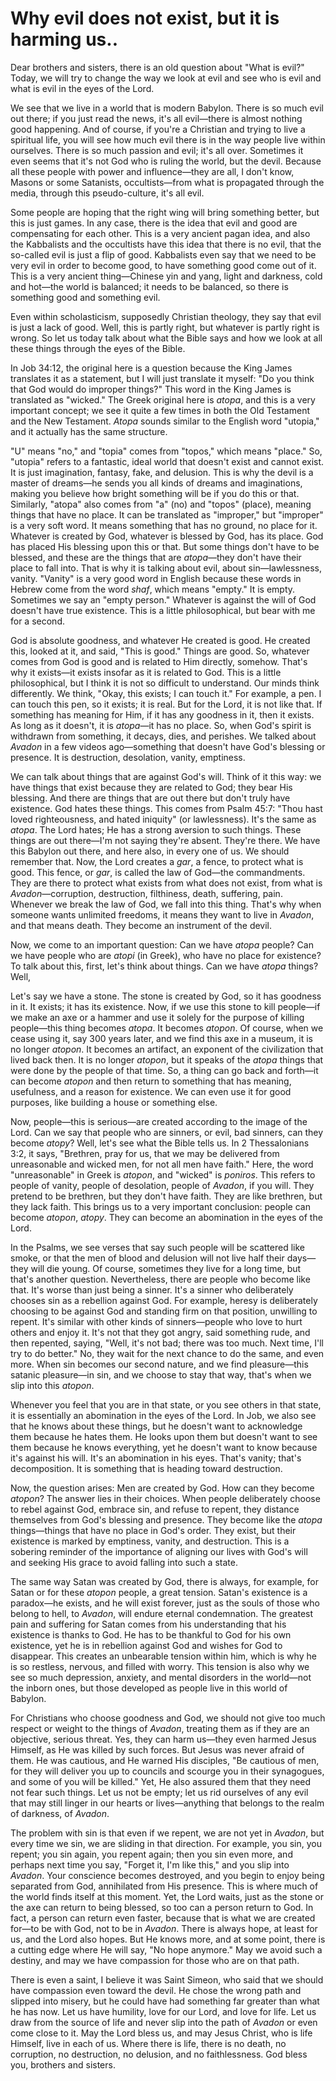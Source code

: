 # Why evil does not exist, but it is harming us..

Dear brothers and sisters, there is an old question about "What is evil?" Today, we will try to change the way we look at evil and see who is evil and what is evil in the eyes of the Lord.

We see that we live in a world that is modern Babylon. There is so much evil out there; if you just read the news, it's all evil—there is almost nothing good happening. And of course, if you're a Christian and trying to live a spiritual life, you will see how much evil there is in the way people live within ourselves. There is so much passion and evil; it's all over. Sometimes it even seems that it's not God who is ruling the world, but the devil. Because all these people with power and influence—they are all, I don't know, Masons or some Satanists, occultists—from what is propagated through the media, through this pseudo-culture, it's all evil.

Some people are hoping that the right wing will bring something better, but this is just games. In any case, there is the idea that evil and good are compensating for each other. This is a very ancient pagan idea, and also the Kabbalists and the occultists have this idea that there is no evil, that the so-called evil is just a flip of good. Kabbalists even say that we need to be very evil in order to become good, to have something good come out of it. This is a very ancient thing—Chinese yin and yang, light and darkness, cold and hot—the world is balanced; it needs to be balanced, so there is something good and something evil.

Even within scholasticism, supposedly Christian theology, they say that evil is just a lack of good. Well, this is partly right, but whatever is partly right is wrong. So let us today talk about what the Bible says and how we look at all these things through the eyes of the Bible.

In Job 34:12, the original here is a question because the King James translates it as a statement, but I will just translate it myself: "Do you think that God would do improper things?" This word in the King James is translated as "wicked." The Greek original here is *atopa*, and this is a very important concept; we see it quite a few times in both the Old Testament and the New Testament. *Atopa* sounds similar to the English word "utopia," and it actually has the same structure.

"U" means "no," and "topia" comes from "topos," which means "place." So, "utopia" refers to a fantastic, ideal world that doesn't exist and cannot exist. It is just imagination, fantasy, fake, and delusion. This is why the devil is a master of dreams—he sends you all kinds of dreams and imaginations, making you believe how bright something will be if you do this or that. Similarly, "atopa" also comes from "a" (no) and "topos" (place), meaning things that have no place. It can be translated as "improper," but "improper" is a very soft word. It means something that has no ground, no place for it. Whatever is created by God, whatever is blessed by God, has its place. God has placed His blessing upon this or that. But some things don't have to be blessed, and these are the things that are *atopa*—they don't have their place to fall into. That is why it is talking about evil, about sin—lawlessness, vanity. "Vanity" is a very good word in English because these words in Hebrew come from the word *shaf*, which means "empty." It is empty. Sometimes we say an "empty person." Whatever is against the will of God doesn't have true existence. This is a little philosophical, but bear with me for a second.

God is absolute goodness, and whatever He created is good. He created this, looked at it, and said, "This is good." Things are good. So, whatever comes from God is good and is related to Him directly, somehow. That's why it exists—it exists insofar as it is related to God. This is a little philosophical, but I think it is not so difficult to understand. Our minds think differently. We think, "Okay, this exists; I can touch it." For example, a pen. I can touch this pen, so it exists; it is real. But for the Lord, it is not like that. If something has meaning for Him, if it has any goodness in it, then it exists. As long as it doesn't, it is *atopa*—it has no place. So, when God's spirit is withdrawn from something, it decays, dies, and perishes. We talked about *Avadon* in a few videos ago—something that doesn't have God's blessing or presence. It is destruction, desolation, vanity, emptiness.

We can talk about things that are against God's will. Think of it this way: we have things that exist because they are related to God; they bear His blessing. And there are things that are out there but don't truly have existence. God hates these things. This comes from Psalm 45:7: "Thou hast loved righteousness, and hated iniquity" (or lawlessness). It's the same as *atopa*. The Lord hates; He has a strong aversion to such things. These things are out there—I'm not saying they're absent. They're there. We have this Babylon out there, and here also, in every one of us. We should remember that. Now, the Lord creates a *gar*, a fence, to protect what is good. This fence, or *gar*, is called the law of God—the commandments. They are there to protect what exists from what does not exist, from what is *Avadon*—corruption, destruction, filthiness, death, suffering, pain. Whenever we break the law of God, we fall into this thing. That's why when someone wants unlimited freedoms, it means they want to live in *Avadon*, and that means death. They become an instrument of the devil.

Now, we come to an important question: Can we have *atopa* people? Can we have people who are *atopi* (in Greek), who have no place for existence? To talk about this, first, let's think about things. Can we have *atopa* things? Well,

Let's say we have a stone. The stone is created by God, so it has goodness in it. It exists; it has its existence. Now, if we use this stone to kill people—if we make an axe or a hammer and use it solely for the purpose of killing people—this thing becomes *atopa*. It becomes *atopon*. Of course, when we cease using it, say 300 years later, and we find this axe in a museum, it is no longer *atopon*. It becomes an artifact, an exponent of the civilization that lived back then. It is no longer *atopon*, but it speaks of the *atopa* things that were done by the people of that time. So, a thing can go back and forth—it can become *atopon* and then return to something that has meaning, usefulness, and a reason for existence. We can even use it for good purposes, like building a house or something else.

Now, people—this is serious—are created according to the image of the Lord. Can we say that people who are sinners, or evil, bad sinners, can they become *atopy*? Well, let's see what the Bible tells us. In 2 Thessalonians 3:2, it says, "Brethren, pray for us, that we may be delivered from unreasonable and wicked men, for not all men have faith." Here, the word "unreasonable" in Greek is *atopon*, and "wicked" is *poniros*. This refers to people of vanity, people of desolation, people of *Avadon*, if you will. They pretend to be brethren, but they don't have faith. They are like brethren, but they lack faith. This brings us to a very important conclusion: people can become *atopon*, *atopy*. They can become an abomination in the eyes of the Lord.

In the Psalms, we see verses that say such people will be scattered like smoke, or that the men of blood and delusion will not live half their days—they will die young. Of course, sometimes they live for a long time, but that's another question. Nevertheless, there are people who become like that. It's worse than just being a sinner. It's a sinner who deliberately chooses sin as a rebellion against God. For example, heresy is deliberately choosing to be against God and standing firm on that position, unwilling to repent. It's similar with other kinds of sinners—people who love to hurt others and enjoy it. It's not that they got angry, said something rude, and then repented, saying, "Well, it's not bad; there was too much. Next time, I'll try to do better." No, they wait for the next chance to do the same, and even more. When sin becomes our second nature, and we find pleasure—this satanic pleasure—in sin, and we choose to stay that way, that's when we slip into this *atopon*. 

Whenever you feel that you are in that state, or you see others in that state, it is essentially an abomination in the eyes of the Lord. In Job, we also see that he knows about these things, but he doesn't want to acknowledge them because he hates them. He looks upon them but doesn't want to see them because he knows everything, yet he doesn't want to know because it's against his will. It's an abomination in his eyes. That's vanity; that's decomposition. It is something that is heading toward destruction.

Now, the question arises: Men are created by God. How can they become *atopon*? The answer lies in their choices. When people deliberately choose to rebel against God, embrace sin, and refuse to repent, they distance themselves from God's blessing and presence. They become like the *atopa* things—things that have no place in God's order. They exist, but their existence is marked by emptiness, vanity, and destruction. This is a sobering reminder of the importance of aligning our lives with God's will and seeking His grace to avoid falling into such a state.

The same way Satan was created by God, there is always, for example, for Satan or for these *atopon* people, a great tension. Satan's existence is a paradox—he exists, and he will exist forever, just as the souls of those who belong to hell, to *Avadon*, will endure eternal condemnation. The greatest pain and suffering for Satan comes from his understanding that his existence is thanks to God. He has to be thankful to God for his own existence, yet he is in rebellion against God and wishes for God to disappear. This creates an unbearable tension within him, which is why he is so restless, nervous, and filled with worry. This tension is also why we see so much depression, anxiety, and mental disorders in the world—not the inborn ones, but those developed as people live in this world of Babylon.

For Christians who choose goodness and God, we should not give too much respect or weight to the things of *Avadon*, treating them as if they are an objective, serious threat. Yes, they can harm us—they even harmed Jesus Himself, as He was killed by such forces. But Jesus was never afraid of them. He was cautious, and He warned His disciples, "Be cautious of men, for they will deliver you up to councils and scourge you in their synagogues, and some of you will be killed." Yet, He also assured them that they need not fear such things. Let us not be empty; let us rid ourselves of any evil that may still linger in our hearts or lives—anything that belongs to the realm of darkness, of *Avadon*.

The problem with sin is that even if we repent, we are not yet in *Avadon*, but every time we sin, we are sliding in that direction. For example, you sin, you repent; you sin again, you repent again; then you sin even more, and perhaps next time you say, "Forget it, I'm like this," and you slip into *Avadon*. Your conscience becomes destroyed, and you begin to enjoy being separated from God, annihilated from His presence. This is where much of the world finds itself at this moment. Yet, the Lord waits, just as the stone or the axe can return to being blessed, so too can a person return to God. In fact, a person can return even faster, because that is what we are created for—to be with God, not to be in *Avadon*. There is always hope, at least for us, and the Lord also hopes. But He knows more, and at some point, there is a cutting edge where He will say, "No hope anymore." May we avoid such a destiny, and may we have compassion for those who are on that path.

There is even a saint, I believe it was Saint Simeon, who said that we should have compassion even toward the devil. He chose the wrong path and slipped into misery, but he could have had something far greater than what he has now. Let us have humility, love for our Lord, and love for life. Let us draw from the source of life and never slip into the path of *Avadon* or even come close to it. May the Lord bless us, and may Jesus Christ, who is life Himself, live in each of us. Where there is life, there is no death, no corruption, no destruction, no delusion, and no faithlessness. God bless you, brothers and sisters.

